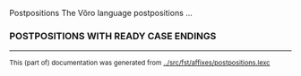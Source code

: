Postpositions 
The Võro language postpositions ...


### POSTPOSITIONS WITH READY CASE ENDINGS








* * *
<small>This (part of) documentation was generated from [../src/fst/affixes/postpositions.lexc](http://github.com/giellalt/lang-vro/blob/main/../src/fst/affixes/postpositions.lexc)</small>